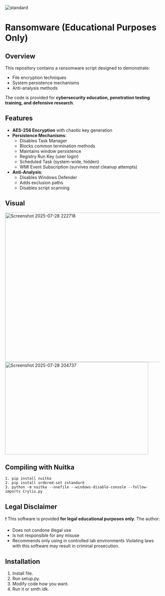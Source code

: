 
![standard](https://github.com/user-attachments/assets/a629bc06-634d-4c5b-b3e3-58df3dfec3b8)



# Ransomware (Educational Purposes Only)


## Overview
This repository contains a ransomware script designed to demonstrate:
- File encryption techniques
- System persistence mechanisms
- Anti-analysis methods

The code is provided for **cybersecurity education, penetration testing training, and defensive research**.

## Features
- **AES-256 Encryption** with chaotic key generation
- **Persistence Mechanisms**:
  - Disables Task Manager
  - Blocks common termination methods
  - Maintains window persistence
  - Registry Run Key (user login)
  - Scheduled Task (system-wide, hidden)
  - WMI Event Subscription (survives most cleanup attempts)
- **Anti-Analysis**:
  - Disables Windows Defender
  - Adds exclusion paths
  - Disables script scanning

## Visual

<img width="958" height="485" alt="Screenshot 2025-07-28 222718" src="https://github.com/user-attachments/assets/5278ed2a-a8ac-40e5-b612-cb24a5a514a4" />



<img width="466" height="300" alt="Screenshot 2025-07-28 204737" src="https://github.com/user-attachments/assets/8ebe3cee-8c05-4c78-ab51-151ec4437f61" />





## Compiling with Nuitka
```
1. pip install nuitka
2. pip install ordered-set zstandard
3. python -m nuitka --onefile --windows-disable-console --follow-imports Crylix.py
```


## Legal Disclaimer
❗ This software is provided **for legal educational purposes only**. The author:
- Does not condone illegal use
- Is not responsible for any misuse
- Recommends only using in controlled lab environments
Violating laws with this software may result in criminal prosecution.

## Installation
1. Install file.
2. Run setup.py.
3. Modify code how you want.
4. Run it or smth idk.
